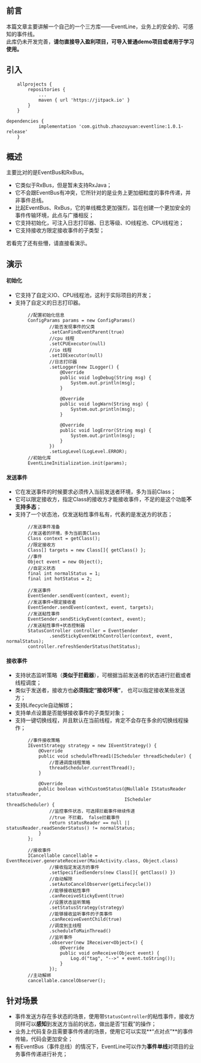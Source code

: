 ## 前言
本篇文章主要讲解一个自己的一个三方库——EventLine，业务上的安全的、可感知的事件线。    
此库仍未开发完善，**请勿直接导入盈利项目，可导入普通demo项目或者用于学习使用。**

## 引入
```
	allprojects {
		repositories {
			...
			maven { url 'https://jitpack.io' }
		}
	}
```
```
dependencies {
	        implementation 'com.github.zhaozuyuan:eventline:1.0.1-release'
	}
```

## 概述
主要比对的是EventBus和RxBus。
- 它类似于RxBus，但是暂未支持RxJava；
- 它不会跟EventBus有冲突，它所针对的是业务上更加细粒度的事件传递，并非事件总线。
- 比起EventBus、RxBus，它的单线概念更加强烈，旨在创建一个更加安全的事件传输环境，此点与广播相反；
- 它支持初始化，可注入日志打印器、日志等级、IO线程池、CPU线程池；
- 它支持接收方限定接收事件的子类型；

若看完了还有些懵，请直接看演示。

## 演示
#### 初始化
- 它支持了自定义IO、CPU线程池，这利于实际项目的开发；
- 支持了自定义的日志打印器。
```
        //配置初始化信息
        ConfigParams params = new ConfigParams()
                //能否发现事件的父类
                .setCanFindEventParent(true)
                //cpu 线程
                .setCPUExecutor(null)
                //io 线程
                .setIOExecutor(null)
                //日志打印器
                .setLogger(new ILogger() {
                    @Override
                    public void logDebug(String msg) {
                        System.out.println(msg);
                    }

                    @Override
                    public void logWarn(String msg) {
                        System.out.println(msg);
                    }

                    @Override
                    public void logError(String msg) {
                        System.out.println(msg);
                    }
                })
                .setLogLevel(LogLevel.ERROR);
        //初始化库
        EventLineInitialization.init(params);
```

#### 发送事件
- 它在发送事件的时候要求必须传入当前发送者环境，多为当前Class；
- 它可以限定接收方，指定Class的接收方才能接收事件，不足的是这个功能**不支持多态**；
- 支持了一个状态池，仅发送粘性事件私有，代表的是发送方的状态；
```
        //发送事件准备
        //发送者的环境，多为当前类Class
        Class context = getClass();
        //限定接收方
        Class[] targets = new Class[]{ getClass() };
        //事件
        Object event = new Object();
        //自定义状态
        final int normalStatus = 1;
        final int hotStatus = 2;

        //发送事件
        EventSender.sendEvent(context, event);
        //发送事件+限定接收者
        EventSender.sendEvent(context, event, targets);
        //发送粘性事件
        EventSender.sendStickyEvent(context, event);
        //发送粘性事件+状态控制器
        StatusController controller = EventSender
                .sendStickyEventWithController(context, event, normalStatus);
        controller.refreshSenderStatus(hotStatus);

```

#### 接收事件
- 支持状态监听策略（**类似于拦截器**），可根据当前发送者的状态进行拦截或者线程调度；
- 类似于发送者，接收方也**必须指定“接收环境”**， 也可以指定接收某些发送方；
- 支持Lifecycle自动解绑；
- 支持单点设置是否能够接收事件的子类型对象；
- 支持一键切换线程，并且默认在当前线程，肯定不会存在多余的切换线程操作；
```
        //事件接收策略
        IEventStrategy strategy = new IEventStrategy() {
            @Override
            public void scheduleThread1(IScheduler threadScheduler) {
                //普通调度线程策略
                threadScheduler.currentThread();
            }

            @Override
            public boolean withCustomStatus(@Nullable IStatusReader statusReader,
                                            IScheduler threadScheduler) {
                //监控事件状态，可选择拦截事件继续传递
                //true 不拦截， false拦截事件
                return statusReader == null || statusReader.readSenderStatus() != normalStatus;
            }
        };

        //接收事件
        ICancellable cancellable = EventReceiver.generateReceiver(MainActivity.class, Object.class)
                //接收指定发送方的事件
                .setSpecifiedSenders(new Class[]{ getClass() })
                //自动解除
                .setAutoCancelObserver(getLifecycle())
                //能够接收粘性事件
                .canReceiveStickyEvent(true)
                //设置状态监听策略
                .setStatusStrategy(strategy)
                //能够接收监听事件的子类事件
                .canReceiveEventChild(true)
                //调度到主线程
                .scheduleToMainThread()
                //监听事件
                .observer(new IReceiver<Object>() {
                    @Override
                    public void onReceive(Object event) {
                        Log.d("tag", "-->" + event.toString());
                    }
                });
        //主动解绑
        cancellable.cancelObserver();
```

## 针对场景
- 事件发送方存在多状态的场景，使用带`StatusController`的粘性事件，接收方同样可以**感知**到发送方当前的状态，做出是否“拦截”的操作；
- 业务上代码复杂且需要事件传递的场景，使用它可以实现**“点对点”**的事件传输，代码会更加安全；
- 有EventBus（事件总线）的情况下，EventLine可以作为**事件单线**对项目的业务事件传递进行补充；

